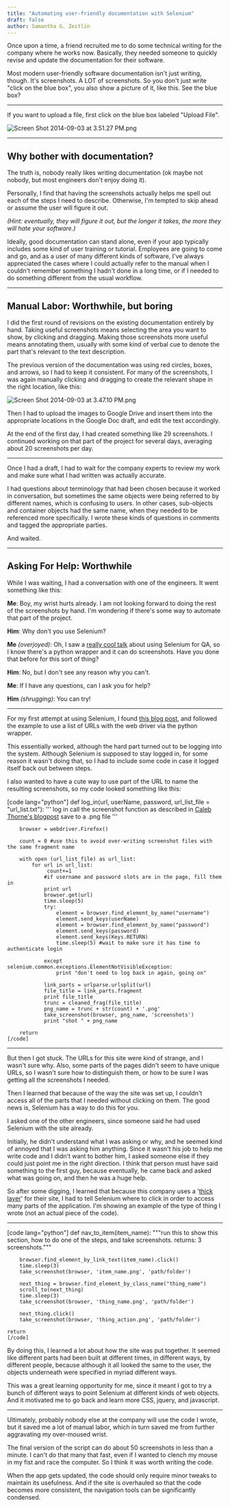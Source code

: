 ```yaml
---
title: "Automating user-friendly documentation with Selenium"
draft: false
author: Samantha G. Zeitlin
---
```



Once upon a time, a friend recruited me to do some technical writing for the company where he works now. Basically, they needed someone to quickly revise and update the documentation for their software. 

Most modern user-friendly software documentation isn't just writing, though. It's screenshots. A LOT of screenshots. So you don't just write "click on the blue box", you also show a picture of it, like this. See the blue box? 


----------


If you want to upload a file, first click on the blue box labeled "Upload File". 

![Screen Shot 2014-09-03 at 3.51.27 PM.png](/site_media/media/f67a27be33bc1.png)


----------
## Why bother with documentation? ##

The truth is, nobody really likes writing documentation (ok maybe not nobody, but most engineers don't enjoy doing it). 

Personally, I find that having the screenshots actually helps me spell out each of the steps I need to describe. Otherwise, I'm tempted to skip ahead or assume the user will figure it out. 

*(Hint: eventually, they will figure it out, but the longer it takes, the more they will hate your software.)* 

Ideally, good documentation can stand alone, even if your app typically includes some kind of user training or tutorial. Employees are going to come and go, and as a user of many different kinds of software, I've always appreciated the cases where I could actually refer to the manual when I couldn't remember something I hadn't done in a long time, or if I needed to do something different from the usual workflow. 


----------


## Manual Labor: Worthwhile, but boring ##

I did the first round of revisions on the existing documentation entirely by hand. Taking useful screenshots means selecting the area you want to show, by clicking and dragging. Making those screenshots more useful means annotating them, usually with some kind of verbal cue to denote the part that's relevant to the text description. 


The previous version of the documentation was using red circles, boxes, and arrows, so I had to keep it consistent. For many of the screenshots, I was again manually clicking and dragging to create the relevant shape in the right location, like this:

![Screen Shot 2014-09-03 at 3.47.10 PM.png](/site_media/media/7b91ebae33bc1.png)

Then I had to upload the images to Google Drive and insert them into the appropriate locations in the Google Doc draft, and edit the text accordingly. 


At the end of the first day, I had created something like 29 screenshots. I continued working on that part of the project for several days, averaging about 20 screenshots per day. 


----------


Once I had a draft, I had to wait for the company experts to review my work and make sure what I had written was actually accurate. 


I had questions about terminology that had been chosen because it worked in conversation, but sometimes the same objects were being referred to by different names, which is confusing to users. In other cases, sub-objects and container objects had the same name, when they needed to be referenced more specifically. I wrote these kinds of questions in comments and tagged the appropriate parties. 

And waited. 


----------
## Asking For Help: Worthwhile ##

While I was waiting, I had a conversation with one of the engineers. It went something like this:

**Me**: Boy, my wrist hurts already. I am not looking forward to doing the rest of the screenshots by hand. I'm wondering if there's some way to automate that part of the project. 

**Him**: Why don't you use Selenium?

**Me** *(overjoyed)*: Oh, I saw a [really cool talk][1] about using Selenium for QA, so I know there's a python wrapper and it can do screenshots. Have you done that before for this sort of thing?

**Him**: No, but I don't see any reason why you can't. 

**Me**: If I have any questions, can I ask you for help?

**Him** *(shrugging)*: You can try! 

----------

For my first attempt at using Selenium, I found [this blog post][2], and followed the example to use a list of URLs with the web driver via the python wrapper. 

This essentially worked, although the hard part turned out to be logging into the system. Although Selenium is supposed to stay logged in, for some reason it wasn't doing that, so I had to include some code in case it logged itself back out between steps. 

I also wanted to have a cute way to use part of the URL to name the resulting screenshots, so my code looked something like this: 

[code lang="python"]
    def log_in(url, userName, password, url_list_file = "url_list.txt"):
        '''
        log in
        call the screenshot function as described in [Caleb Thorne's blogpost][3]
        save to a .png file
        '''

        browser = webdriver.Firefox()

        count = 0 #use this to avoid over-writing screenshot files with the same fragment name

        with open (url_list_file) as url_list:
            for url in url_list:
                 count+=1
                #if username and password slots are in the page, fill them in
                print url
                browser.get(url)
                time.sleep(5)
                try:
                    element = browser.find_element_by_name("username")
                    element.send_keys(userName)
                    element = browser.find_element_by_name("password")
                    element.send_keys(password)
                    element.send_keys(Keys.RETURN)
                    time.sleep(5) #wait to make sure it has time to authenticate login

                except selenium.common.exceptions.ElementNotVisibleException:
                    print "don't need to log back in again, going on"

                link_parts = urlparse.urlsplit(url)
                file_title = link_parts.fragment
                print file_title
                trunc = cleaned_frag(file_title)
                png_name = trunc + str(count) + '.png'
                take_screenshot(browser, png_name, 'screenshots')
                print "shot " + png_name

        return
    [/code] 


----------

But then I got stuck. The URLs for this site were kind of strange, and I wasn't sure why. Also, some parts of the pages didn't seem to have unique URLs, so I wasn't sure how to distinguish them, or how to be sure I was getting all the screenshots I needed. 

Then I learned that because of the way the site was set up, I couldn't access all of the parts that I needed without clicking on them. The good news is, Selenium has a way to do this for you.  

I asked one of the other engineers, since someone said he had used Selenium with the site already.

Initially, he didn't understand what I was asking or why, and he seemed kind of annoyed that I was asking him anything. Since it wasn't his job to help me write code and I didn't want to bother him, I asked someone else if they could just point me in the right direction. I think that person must have said something to the first guy, because eventually, he came back and asked what was going on, and then he was a huge help. 

So after some digging, I learned that because this company uses a '[thick layer][4]' for their site, I had to tell Selenium where to click in order to access many parts of the application. I'm showing an example of the type of thing I wrote (not an actual piece of the code). 


----------
[code lang="python"]
    def nav_to_item(item_name):
        """run this to show this section, how to do one of the steps, and take screenshots.
        returns: 3 screenshots."""

        browser.find_element_by_link_text(item_name).click()
        time.sleep(3)
        take_screenshot(browser, 'item_name.png', 'path/folder')
    
        next_thing = browser.find_element_by_class_name("thing_name")
        scroll_to(next_thing)
        time.sleep(3)
        take_screenshot(browser, 'thing_name.png', 'path/folder')

        next_thing.click()
        take_screenshot(browser, 'thing_action.png', 'path/folder')

    return
    [/code]

By doing this, I learned a lot about how the site was put together. It seemed like different parts had been built at different times, in different ways, by different people, because although it all looked the same to the user, the objects underneath were specified in myriad different ways. 

This was a great learning opportunity for me, since it meant I got to try a bunch of different ways to point Selenium at different kinds of web objects. And it motivated me to go back and learn more CSS, jquery, and javascript. 


----------


Ultimately, probably nobody else at the company will use the code I wrote, but it saved me a lot of manual labor, which in turn saved me from further aggravating my over-moused wrist. 

The final version of the script can do about 50 screenshots in less than a minute. I can't do that many that fast, even if I wanted to clench my mouse in my fist and race the computer. So I think it was worth writing the code. 

When the app gets updated, the code should only require minor tweaks to maintain its usefulness. And if the site is overhauled so that the code becomes more consistent, the navigation tools can be significantly condensed. 




  [1]: https://speakerdeck.com/pycon2014/advanced-techniques-for-web-functional-testing-by-julien-phalip
  [2]: http://www.calebthorne.com/python/2012/May/taking-screenshot-webdriver-python
  [3]: http://www.calebthorne.com/python/2012/May/taking-screenshot-webdriver-python
  [4]: http://www.techterms.com/definition/thickclient

